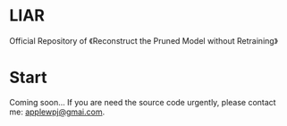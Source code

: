# LIAR
Official Repository of 《Reconstruct the Pruned Model without Retraining》


# Start
Coming soon...
If you are need the source code urgently, please contact me: [applewpj@gmai.com](applewpj@gmai.com).
